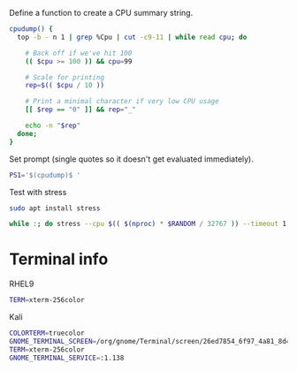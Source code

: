 Define a function to create a CPU summary string.

```bash
cpudump() {
  top -b - n 1 | grep %Cpu | cut -c9-11 | while read cpu; do

    # Back off if we've hit 100
    (( $cpu >= 100 )) && cpu=99

    # Scale for printing
    rep=$(( $cpu / 10 ))

    # Print a minimal character if very low CPU usage
    [[ $rep == "0" ]] && rep="_"

    echo -n "$rep"
  done;
}
```

Set prompt (single quotes so it doesn't get evaluated immediately).
```bash
PS1='$(cpudump)$ '
```

Test with stress
```bash
sudo apt install stress

while :; do stress --cpu $(( $(nproc) * $RANDOM / 32767 )) --timeout 1; done
```

# Terminal info
RHEL9
```bash
TERM=xterm-256color
```
Kali
```bash
COLORTERM=truecolor
GNOME_TERMINAL_SCREEN=/org/gnome/Terminal/screen/26ed7854_6f97_4a81_8d48_f8d00a3bc2b3
TERM=xterm-256color
GNOME_TERMINAL_SERVICE=:1.138
```
